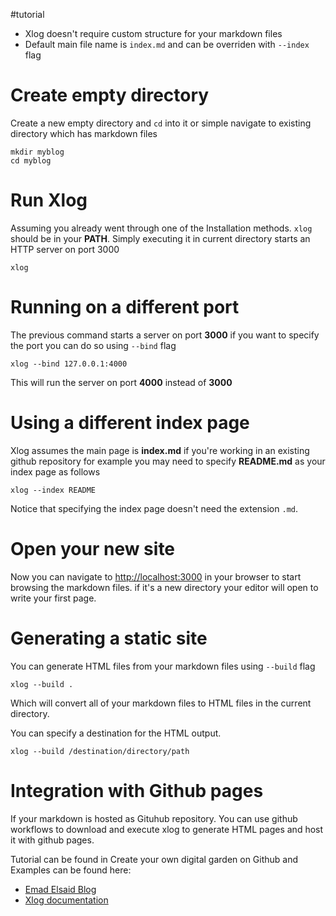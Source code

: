 #tutorial

* Xlog doesn't require custom structure for your markdown files
* Default main file name is `index.md` and can be overriden with `--index` flag

# Create empty directory

Create a new empty directory and `cd` into it or simple navigate to existing directory which has markdown files

```shell
mkdir myblog
cd myblog
```

# Run Xlog

Assuming you already went through one of the Installation methods. `xlog` should be in your **PATH**. Simply executing it in current directory starts an HTTP server on port 3000

```shell
xlog
```

# Running on a different port

The previous command starts a server on port **3000** if you want to specify the port you can do so using `--bind` flag

```shell
xlog --bind 127.0.0.1:4000
```

This will run the server on port **4000** instead of **3000** 

# Using a different index page

Xlog assumes the main page is **index.md** if you're working in an existing github repository for example you may need to specify **README.md** as your index page as follows

```shell
xlog --index README
```

Notice that specifying the index page doesn't need the extension `.md`.

# Open your new site

Now you can navigate to [http://localhost:3000](http://localhost:3000) in your browser to start browsing the markdown files. if it's a new directory your editor will open to write your first page. 

# Generating a static site

You can generate HTML files from your markdown files using `--build` flag

```shell
xlog --build .
```

Which will convert all of your markdown files to HTML files in the current directory. 

You can specify a destination for the HTML output.

```shell
xlog --build /destination/directory/path
```

# Integration with Github pages

If your markdown is hosted as Gituhub repository. You can use github workflows to download and execute xlog to generate HTML pages and host it with github pages. 

Tutorial can be found in Create your own digital garden on Github and Examples can be found here:
- [Emad Elsaid Blog](https://github.com/emad-elsaid/emad-elsaid.github.io/blob/master/.github/workflows/xlog.yml)
- [Xlog documentation](https://github.com/emad-elsaid/xlog/blob/master/.github/workflows/xlog.yml)
